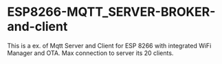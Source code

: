 # ESP8266-MQTT_SERVER-BROKER-and-client
This is a ex. of Mqtt Server and Client for ESP 8266 with integrated WiFi Manager and OTA. Max connection to server its 20 clients.
